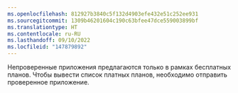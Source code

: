 ```yaml
---
ms.openlocfilehash: 812927b3840c5f132d4903efe432e51c252ee931
ms.sourcegitcommit: 1309b46201604c190c63bfee47dce559003899bf
ms.translationtype: HT
ms.contentlocale: ru-RU
ms.lasthandoff: 09/10/2022
ms.locfileid: "147879892"
---
```

Непроверенные приложения предлагаются только в рамках бесплатных планов. Чтобы вывести список платных планов, необходимо отправить проверенное приложение.
